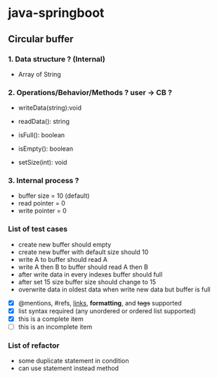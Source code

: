 # java-springboot

## Circular buffer

### 1. Data structure ? (Internal)
+ Array of String

### 2. Operations/Behavior/Methods ? user -> CB ?
+ writeData(string):void

+ readData(): string

+ isFull(): boolean

+ isEmpty(): boolean

+ setSize(int): void

### 3. Internal process ?
+ buffer size = 10 (default)
+ read pointer = 0
+ write pointer = 0

### List of test cases
+ create new buffer should empty
+ create new buffer with default size should 10
+ write A to buffer should read A
+ write A then B to buffer should read A then B
+ after write data in every indexes buffer should full
+ after set 15 size buffer size should change to 15
+ overwrite data in oldest data when write new data but buffer is full

- [x] @mentions, #refs, [links](), **formatting**, and <del>tags</del> supported
- [x] list syntax required (any unordered or ordered list supported)
- [x] this is a complete item
- [ ] this is an incomplete item

### List of refactor
+ some duplicate statement in condition
+ can use statement instead method
